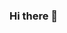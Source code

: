 ### Hi there 👋

<!--
**larsond513/larsond513** is a ✨ _special_ ✨ repository because its `README.md` (this file) appears on your GitHub profile.

Here are some ideas to get you started:

- 🌱 I’m currently learning developmental neuroscience 
- 🤔 I’m looking for help with my life
- 💬 Ask me about 
- 📫 How to reach me: Hedwig
- 😄 Pronouns: I self-identified as a lizard
- ⚡ Fun fact: Can't think of anything. If something comes up, I will update y'all

